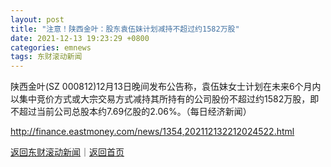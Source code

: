 ```yaml
---
layout: post
title: "注意！陕西金叶：股东袁伍妹计划减持不超过约1582万股"
date: 2021-12-13 19:23:29 +0800
categories: emnews
tags: 东财滚动新闻
---
```


陕西金叶(SZ 000812)12月13日晚间发布公告称，袁伍妹女士计划在未来6个月内以集中竞价方式或大宗交易方式减持其所持有的公司股份不超过约1582万股，即不超过当前公司总股本约7.69亿股的2.06%。（每日经济新闻）

<http://finance.eastmoney.com/news/1354,202112132212024522.html>

[返回东财滚动新闻](//finews.withounder.com/emnews/)｜[返回首页](//finews.withounder.com/)